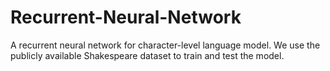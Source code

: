 # Recurrent-Neural-Network

A recurrent neural network for character-level language model. We use the publicly available Shakespeare dataset to train and test the model.
